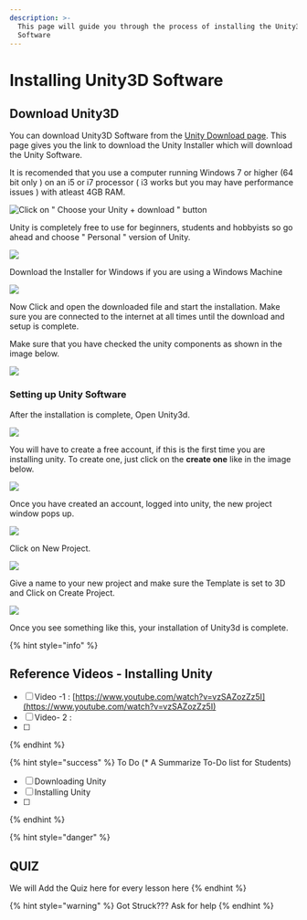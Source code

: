 ```yaml
---
description: >-
  This page will guide you through the process of installing the Unity3D
  Software
---
```


# Installing Unity3D Software

## Download Unity3D

You can download Unity3D Software from the [Unity Download page](https://unity3d.com/get-unity/download?_ga=2.4811441.364722446.1530540963-1720237505.1507147097). This page gives you the link to download the Unity Installer which will download the Unity Software.

It is recomended that you use a computer running Windows 7 or higher \(64 bit only \) on an i5 or i7 processor \( i3 works but you may have performance issues \) with atleast 4GB RAM.

![Click on &quot; Choose your Unity + download &quot; button](.gitbook/assets/1.jpg)

Unity is completely free to use for beginners, students and hobbyists so go ahead and choose " Personal " version of Unity. 

![](.gitbook/assets/2.jpg)

Download the Installer for Windows if you are using a Windows Machine

![](.gitbook/assets/3.jpg)

Now Click and open the downloaded file and start the installation. Make sure you are connected to the internet at all times until the download and  setup is complete.  
  
Make sure that you have checked the unity components as shown in the image below.

![](.gitbook/assets/4%20%281%29.jpg)

### Setting up Unity Software

After the installation is complete, Open Unity3d.

![](.gitbook/assets/5.jpg)

You will have to create a free account, if this is the first time you are installing unity. To create one, just click on the **create one** like in the image below.

![](.gitbook/assets/6%20%281%29.jpg)

Once you have created an account, logged into unity, the new project window pops up.

![](.gitbook/assets/7%20%281%29.jpg)

Click on New Project.

![](.gitbook/assets/8.jpg)

Give a name to your new project and make sure the Template is set to 3D and Click on Create Project.

![](.gitbook/assets/9.jpg)

Once you see something like this, your installation of Unity3d is complete.

{% hint style="info" %}
## Reference Videos - Installing Unity

* [ ] Video -1 : [https://www.youtube.com/watch?v=vzSAZozZz5I](https://www.youtube.com/watch?v=vzSAZozZz5I)
* [ ] Video- 2 : 
* [ ] 
{% endhint %}

{% hint style="success" %}
To Do \(\* A Summarize To-Do list for Students\)

* [ ] Downloading Unity
* [ ] Installing Unity
* [ ] 
{% endhint %}

{% hint style="danger" %}
## QUIZ 

We will Add the Quiz here for every lesson here
{% endhint %}

{% hint style="warning" %}
Got Struck??? Ask for help
{% endhint %}



